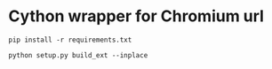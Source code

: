 # Cython wrapper for Chromium url

```
pip install -r requirements.txt
```

```
python setup.py build_ext --inplace
```
